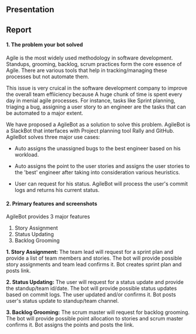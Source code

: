 ## Presentation

## Report

#### 1. The problem your bot solved

Agile is the most widely used methodology in software development. Standups, grooming, backlog, scrum practices form the core essence of Agile. There are various tools that help in tracking/managing these processes but not automate them.  

This issue is very cruical in the software development company to improve the overall team effiiciency because A huge chunk of time is spent every day in menial agile processes. For instance, tasks like Sprint planning, triaging a bug, assigning a user story to an engineer are the tasks that can be automated to a major extent.   

We have proposed a AgileBot as a solution to solve this problem. AgileBot is a SlackBot that interfaces with Project planning tool Rally and GitHub. AgileBot solves three major use cases:  

* Auto assigns the unassigned bugs to the best engineer based on his workload.  

* Auto assigns the point to the user stories and assigns the user stories to the 'best' engineer after taking into consideration various heuristics.  

* User can request for his status. AgileBot will process the user's commit logs and returns his current status. 

#### 2. Primary features and screenshots

AgileBot provides 3 major features
1. Story Assignment
2. Status Updating
3. Backlog Grooming

**1. Story Assignment:** The team lead will request for a sprint plan and provide a list of team members and stories. The bot will provide possible story assignments and team lead confirms it. Bot creates sprint plan and posts link.

**2. Status Updating:** The user will request for a status update and provide the standup/team id/date. The bot will provide possible status updates based on commit logs. The user updated and/or confirms it. Bot posts user's status update to standup/team channel.

**3. Backlog Grooming:**  The scrum master will request for backlog grooming. The bot will provide possible point allocation to stories and scrum master confirms it. Bot assigns the points and posts the link.
